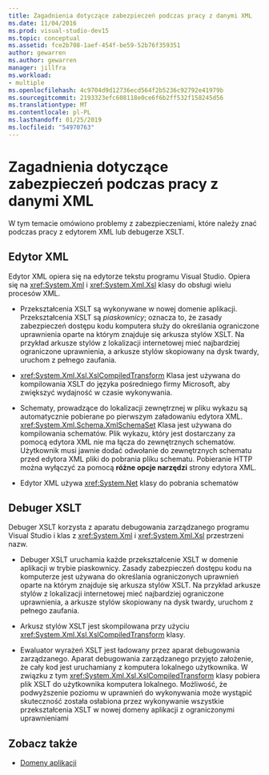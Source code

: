 ```yaml
---
title: Zagadnienia dotyczące zabezpieczeń podczas pracy z danymi XML
ms.date: 11/04/2016
ms.prod: visual-studio-dev15
ms.topic: conceptual
ms.assetid: fce2b708-1aef-454f-be59-52b76f359351
author: gewarren
ms.author: gewarren
manager: jillfra
ms.workload:
- multiple
ms.openlocfilehash: 4c9704d9d12736ecd564f2b5236c92792e41979b
ms.sourcegitcommit: 2193323efc608118e0ce6f6b2ff532f158245d56
ms.translationtype: MT
ms.contentlocale: pl-PL
ms.lasthandoff: 01/25/2019
ms.locfileid: "54970763"
---
```

# <a name="security-considerations-when-working-with-xml-data"></a>Zagadnienia dotyczące zabezpieczeń podczas pracy z danymi XML

W tym temacie omówiono problemy z zabezpieczeniami, które należy znać podczas pracy z edytorem XML lub debugerze XSLT.

## <a name="xml-editor"></a>Edytor XML

 Edytor XML opiera się na edytorze tekstu programu Visual Studio. Opiera się na <xref:System.Xml> i <xref:System.Xml.Xsl> klasy do obsługi wielu procesów XML.

-   Przekształcenia XSLT są wykonywane w nowej domenie aplikacji. Przekształcenia XSLT są *piaskownicy*; oznacza to, że zasady zabezpieczeń dostępu kodu komputera służy do określania ograniczone uprawnienia oparte na którym znajduje się arkusza stylów XSLT. Na przykład arkusze stylów z lokalizacji internetowej mieć najbardziej ograniczone uprawnienia, a arkusze stylów skopiowany na dysk twardy, uruchom z pełnego zaufania.

-   <xref:System.Xml.Xsl.XslCompiledTransform> Klasa jest używana do kompilowania XSLT do języka pośredniego firmy Microsoft, aby zwiększyć wydajność w czasie wykonywania.

-   Schematy, prowadzące do lokalizacji zewnętrznej w pliku wykazu są automatycznie pobierane po pierwszym załadowaniu edytora XML. <xref:System.Xml.Schema.XmlSchemaSet> Klasa jest używana do kompilowania schematów. Plik wykazu, który jest dostarczany za pomocą edytora XML nie ma łącza do zewnętrznych schematów. Użytkownik musi jawnie dodać odwołanie do zewnętrznych schematu przed edytora XML pliki do pobrania pliku schematu. Pobieranie HTTP można wyłączyć za pomocą **różne opcje narzędzi** strony edytora XML.

-   Edytor XML używa <xref:System.Net> klasy do pobrania schematów

## <a name="xslt-debugger"></a>Debuger XSLT

 Debuger XSLT korzysta z aparatu debugowania zarządzanego programu Visual Studio i klas z <xref:System.Xml> i <xref:System.Xml.Xsl> przestrzeni nazw.

-   Debuger XSLT uruchamia każde przekształcenie XSLT w domenie aplikacji w trybie piaskownicy. Zasady zabezpieczeń dostępu kodu na komputerze jest używana do określania ograniczonych uprawnień oparte na którym znajduje się arkusza stylów XSLT. Na przykład arkusze stylów z lokalizacji internetowej mieć najbardziej ograniczone uprawnienia, a arkusze stylów skopiowany na dysk twardy, uruchom z pełnego zaufania.

-   Arkusz stylów XSLT jest skompilowana przy użyciu <xref:System.Xml.Xsl.XslCompiledTransform> klasy.

-   Ewaluator wyrażeń XSLT jest ładowany przez aparat debugowania zarządzanego. Aparat debugowania zarządzanego przyjęto założenie, że cały kod jest uruchamiany z komputera lokalnego użytkownika. W związku z tym <xref:System.Xml.Xsl.XslCompiledTransform> klasy pobiera plik XSLT do użytkownika komputera lokalnego. Możliwość, że podwyższenie poziomu w uprawnień do wykonywania może wystąpić skuteczność została osłabiona przez wykonywanie wszystkie przekształcenia XSLT w nowej domeny aplikacji z ograniczonymi uprawnieniami

## <a name="see-also"></a>Zobacz także

- [Domeny aplikacji](/dotnet/framework/app-domains/application-domains)